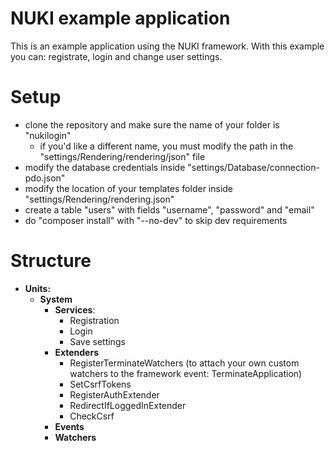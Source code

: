 # NUKI example application

This is an example application using the NUKI framework.
With this example you can: registrate, login and change user settings.

# Setup
- clone the repository and make sure the name of your folder is "nukilogin"
    - if you'd like a different name, you must modify the path in the "settings/Rendering/rendering/json" file
- modify the database credentials inside "settings/Database/connection-pdo.json"
- modify the location of your templates folder inside "settings/Rendering/rendering.json"
- create a table "users" with fields "username", "password" and "email"
- do "composer install"  with "--no-dev" to skip dev requirements   

# Structure
- **Units:**
    - **System**
        - **Services**:
            - Registration
            - Login
            - Save settings
        - **Extenders**
            - RegisterTerminateWatchers (to attach your own custom watchers to the framework event: TerminateApplication)
            - SetCsrfTokens
            - RegisterAuthExtender
            - RedirectIfLoggedInExtender
            - CheckCsrf
        - **Events**
        - **Watchers**
